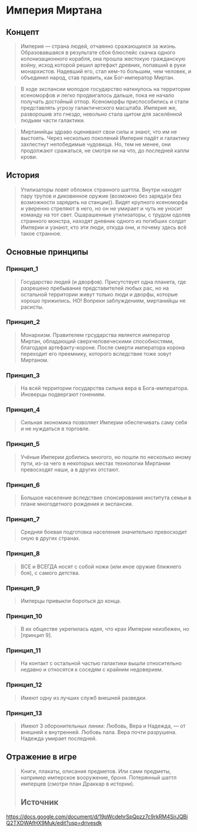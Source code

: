 # Империя Миртана

## Концепт
> Империя — страна людей, отчаянно сражающихся за жизнь. Образовавшаяся в результате сбоя блюспейс скачка одного колонизационного корабля, она прошла жестокую гражданскую войну, исход которой решил артефакт древних, попавший в руки монархистов. Надевший его, стал кем-то большим, чем человек, и объединил народ, став править, как Бог-император Миртан. 

> В ходе экспансии молодое государство наткнулось на территории ксеноморфов и легко продвигалось дальше, пока не начало получать достойный отпор. Ксеноморфы приспособились и стали представлять угрозу галактического масштаба. Империя же, разворошив это гнездо, невольно стала щитом для заселённой людьми части галактики. 

> Миртанийцы здраво оценивают свои силы и знают, что им не выстоять. Через несколько поколений Империя падёт и галактику захлестнут непобедимые чудовища. Но, тем не менее, они продолжают сражаться, не смотря ни на что, до последней капли крови.

## История
> Утилизаторы ловят обломок странного шаттла. Внутри находят пару трупов и диковинное оружие (возможно без заряда(и без возможности зарядить на станции)). Видят крупного ксеноморфа и уверенно стреляют в него, но он не умирает и чуть не уносит команду на тот свет. Ошарашенные утилизаторы, с трудом одолев странного монстра, находят дневник одного из погибших солдат Империи и узнают, кто эти люди, откуда они, и почему здесь всё такое странное.
## Основные принципы

### Принцип_1
> Государство людей (и дворфов). Присутствует одна планета, где разрешено пребывание представителей любых рас, но на остальной территории живут только люди и дворфы, которые хорошо прижились. НО! Вопреки заблуждениям, миртанийцы не расисты. 
### Принцип_2
> Монархизм. Правителем грсударства является император Миртан, обладающий сверхчеловеческими способностями, благодаря артефакту-короне. После смерти императора корона переходит его преемнику, которого вследствие тоже зовут Миртаном. 
### Принцип_3
> На всей территории государства сильна вера в Бога-императора. Иноверцы подвергают гонениям.
### Принцип_4
> Сильная экономика позволяет Империи обеспечивать саму себя и не нуждаться в торговле. 
### Принцип_5
> Учёные Империи добились многого, но пошли по несколько иному пути, из-за чего в некоторых местах технологии Миртании превосходят наши, а в других отстают.
### Принцип_6
> Большое население вследствие спонсирования института семьи в плане многодетного рождения и экспансии.
### Принцип_7
> Средняя боевая подготовка населения значительно превосходит оную в других странах.
### Принцип_8
> ВСЕ и ВСЕГДА носят с собой ножи (или иное оружие ближнего боя), с самого детства.
### Принцип_9
> Имперцы привыкли бороться до конца.
### Принцип_10
> В их обществе укрепилась идея, что крах Империи неизбежен, но [принцип 9].
### Принцип_11
> На контакт с остальной частью галактики вышли относительно недавно и относятся к соседям с крайним недоверием.
### Принцип_12
> Имеют одну из лучших служб внешней разведки.
### Принцип_13
> Имеют 3 оборонительных линии: Любовь, Вера и Надежда, — от внешней к внутренней. Любовь пала. Вера почти разрушена. Надежда умирает последней.
## Отражение в игре
> Книги, плакаты, описания предметов. Или сами предметы, например имперское вооружение, броня. Потерянный шаттл имперцев (смотри план Драккар в истории).
> ## Источник
https://docs.google.com/document/d/19pWcdehrSpQpzz7c9rkRM4SirJQBiQ2TXDWAfHX9Muk/edit?usp=drivesdk

